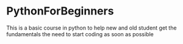# PythonForBeginners
This is a basic course in python to help new and old student get the fundamentals the need to start coding as soon as possible
